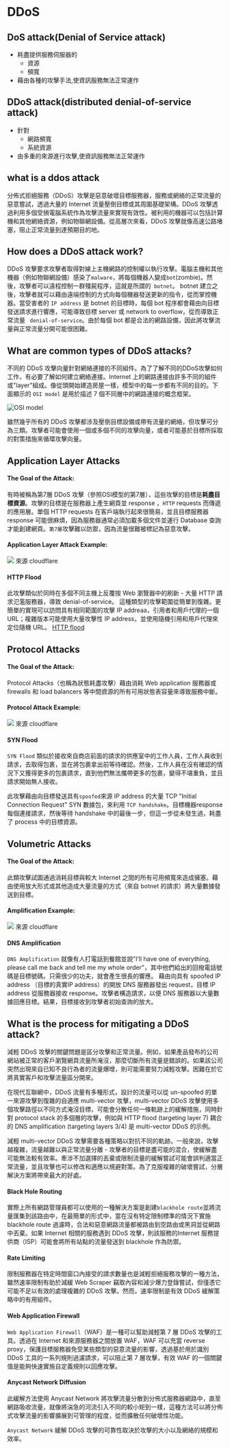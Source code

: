 # DDoS
## DoS attack(Denial of Service attack)
- 耗盡提供服務伺服器的
    - 資源
    - 頻寬
- 藉由各種的攻擊手法,使資訊服務無法正常運作
## DDoS attack(distributed denial-of-service attack)
- 針對
    - 網路頻寬
    - 系統資源
- 由多重的來源進行攻擊,使資訊服務無法正常運作

## what is a ddos attack
分佈式拒絕服務（DDoS）攻擊是惡意破壞目標服務器，服務或網絡的正常流量的惡意嘗試，透過大量的 Internet 流量壓倒目標或其周圍基礎架構。DDoS 攻擊透過利用多個受損電腦系統作為攻擊流量來實現有效性。被利用的機器可以包括計算機和其他網絡資源，例如物聯網設備。從高層次來看，DDoS 攻擊就像高速公路堵塞，阻止正常流量到達預期目的地。

## How does a DDoS attack work?
DDoS 攻擊要求攻擊者取得對線上主機網路的控制權以執行攻擊。電腦主機和其他機器（例如物聯網設備）感染了`malware`，將每個機器人變成`bot`(zombie)。然後，攻擊者可以遠程控制一群殭屍程序，這就是所謂的` botnet`。
botnet 建立之後，攻擊者就可以藉由遠端控制的方式向每個機器發送更新的指令，從而掌控機器。當受害者的 `IP address` 是 botnet 的目標時，每個 bot 程序都會藉由向目標發送請求進行響應，可能導致目標 server 或 network to overflow，從而導致正常流量 ` denial-of-service`。由於每個 bot 都是合法的網路設備，因此將攻擊流量與正常流量分開可能很困難。

## What are common types of DDoS attacks?
不同的 DDoS 攻擊向量針對網絡連接的不同組件。為了了解不同的DDoS攻擊如何工作，有必要了解如何建立網絡連接。Internet 上的網路連接由許多不同的組件或"layer"組成。像從頭開始建造房屋一樣，模型中的每一步都有不同的目的。下面顯示的 `OSI model` 是用於描述 7 個不同層中的網路連接的概念框架。

![OSI model](https://www.cloudflare.com/img/learning/ddos/what-is-a-ddos-attack/osi-model-7-layers.svg)

雖然幾乎所有的 DDoS 攻擊都涉及壓倒目標設備或帶有流量的網絡，但攻擊可分為三類。攻擊者可能會使用一個或多個不同的攻擊向量，或者可能基於目標所採取的對策措施來循環攻擊向量。

## Application Layer Attacks

#### The Goal of the Attack:
有時被稱為第7層 DDoS 攻擊（參照OSI模型的第7層），這些攻擊的目標是**耗盡目標資源**。攻擊的目標是在服務器上產生網頁並 response ，`HTTP` requests 而傳遞的應用層。單個 HTTP requests 在客戶端執行起來很簡易，並且目標服務器 response 可能很麻煩，因為服務器通常必須加載多個文件並運行 Database 查詢才能創建網頁。`第7層`攻擊難以防禦，因為流量很難被標記為惡意攻擊。

#### Application Layer Attack Example:
![](https://i.imgur.com/YQmo5yY.png)
來源 cloudflare

#### HTTP Flood
此攻擊類似於同時在多個不同主機上反覆按 Web 瀏覽器中的刷新 - 大量 HTTP 請求氾濫服務器，導致 denial-of-service。
這種類型的攻擊範圍從簡單到復雜。更簡單的實現可以訪問具有相同範圍的攻擊 IP addreaa，引用者和用戶代理的一個URL；複雜版本可能使用大量攻擊性 IP address，並使用隨機引用和用戶代理來定位隨機 URL。
[HTTP flood](https://www.wikiwand.com/en/HTTP_Flood)

## Protocol Attacks
#### The Goal of the Attack:
Protocol Attacks（也稱為狀態耗盡攻擊）藉由消耗 Web application 服務器或 firewalls 和 load balancers 等中間資源的所有可用狀態表容量來導致服務中斷。

#### Protocol Attack Example:
![](https://i.imgur.com/mU7qEa2.png)
來源 cloudflare
#### SYN Flood
`SYN Flood` 類似於接收來自商店前面的請求的供應室中的工作人員，工作人員收到請求，去取得包裹，並在將包裹拿出前等待確認。然後，工作人員在沒有確認的情況下又獲得更多的包裹請求，直到他們無法攜帶更多的包裹，變得不堪重負，並且請求開始無人接收。

此攻擊藉由向目標發送具有`spoofed`來源 IP address 的大量 TCP "Initial Connection Request" SYN 數據包，來利用 `TCP handshake`。目標機器response 每個連接請求，然後等待 handshake 中的最後一步，但這一步從未發生過，耗盡了 process 中的目標資源。

## Volumetric Attacks
#### The Goal of the Attack:
此類攻擊試圖通過消耗目標與較大 Internet 之間的所有可用頻寬來造成擁塞。藉由使用放大形式或其他造成大量流量的方式（來自 botnet 的請求）將大量數據發送到目標。
#### Amplification Example:
![](https://i.imgur.com/SySGDdx.png)
來源 cloudflare
#### DNS Amplification
`DNS Amplification` 就像有人打電話到餐館並說"I’ll have one of everything, please call me back and tell me my whole order"，其中他們給出的回撥電話號碼是目標號碼。只需很少的功夫，就會產生很長的響應。
藉由向具有 spoofed IP address （目標的真實IP address）的開放 DNS 服務器發出 request，目標 IP address 從服務器接收 response。攻擊者構造請求，以便 DNS 服務器以大量數據回應目標。結果，目標接收到攻擊者初始查詢的放大。

## What is the process for mitigating a DDoS attack?
減輕 DDoS 攻擊的關鍵問題是區分攻擊和正常流量。例如，如果產品發布的公司網站被正常的客戶瀏覽網頁流量所淹沒，那麼切斷所有流量是錯誤的。如果該公司突然出現來自已知不良行為者的流量爆增，則可能需要努力減輕攻擊。困難在於它將真實客戶和攻擊流量區分開來。

在現代互聯網中，DDoS 流量有多種形式，設計的流量可以從 un-spoofed 的單一來源攻擊到復雜的自適應 multi-vector 攻擊，multi-vector DDoS 攻擊使用多個攻擊路徑以不同方式淹沒目標，可能會分散任何一條軌跡上的緩解措施，同時針對 protocol stack 的多個層的攻擊，例如與 HTTP flood (targeting layer 7) 耦合的 DNS amplification (targeting layers 3/4) 是 multi-vector DDoS 的示例。

減輕 multi-vector DDoS 攻擊需要各種策略以對抗不同的軌跡。一般來說，攻擊越複雜，流量越難以與正常流量分離 - 攻擊者的目標是盡可能的混合，使緩解盡可能無法較有效率。牽涉不加選擇的丟棄或限制流量的緩解嘗試可能會誤判適當正常流量，並且攻擊也可以修改和適應以規避對策。為了克服複雜的破壞嘗試，分層解決方案將帶來最大的好處。

#### Black Hole Routing
實際上所有網路管理員都可以使用的一種解決方案是創建`blackhole route`並將流量匯集到該路由中，在最簡單的形式中，當在沒有特定限制標準的情況下實施blackhole route 過濾時，合法和惡意網路流量都被路由到空路由或黑洞並從網路中丟棄。如果 Internet 相關的服務遇到 DDoS 攻擊，則該服務的Internet 服務提供商（ISP）可能會將所有站點的流量發送到 blackhole 作為防禦。
#### Rate Limiting
限制服務器在特定時間窗口內接受的請求數量也是減輕拒絕服務攻擊的一種方法，雖然速率限制有助於減緩 Web Scraper 竊取內容和減少爆力登錄嘗試，但僅憑它可能不足以有效的處理複雜的 DDoS 攻擊。然而，速率限制是有效 DDoS 緩解策略中的有用組件。

#### Web Application Firewall
`Web Application Firewall`（WAF）是一種可以幫助減輕第 7 層 DDoS 攻擊的工具。透過在 Internet 和來源服務器之間放置 WAF，WAF 可以充當 reverse proxy，保護目標服務器免受某些類型的惡意流量的影響，透過基於用於識別 DDoS 工具的一系列規則過濾請求，可以阻止第 7 層攻擊，有效 WAF 的一個關鍵值是能夠快速實施自定義規則以回應攻擊。

#### Anycast Network Diffusion
此緩解方法使用 Anycast Network 將攻擊流量分散到分佈式服務器網路中，直至網路吸收流量，就像將湍急的河流引入不同的較小矩到一樣，這種方法可以將分佈式攻擊流量的影響擴展到可管理的程度，從而擴散任何破壞性功能。

`Anycast Network` 緩解 DDoS 攻擊的可靠性取決於攻擊的大小以及網絡的規模和效率。

